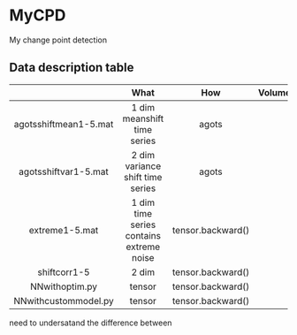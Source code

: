 # MyCPD
My change point detection


## Data description table 
  |              | What  | How | Volume | 
  |:----:        |  :----:    |:----:    |:----:        |
  | agotsshiftmean1-5.mat | 1 dim meanshift time series | agots        | 
  | agotsshiftvar1-5.mat | 2 dim variance shift time series   | agots        |
  | extreme1-5.mat | 1 dim time series contains extreme noise  | tensor.backward()   |
  | shiftcorr1-5 | 2 dim    | tensor.backward()   | 
  |NNwithoptim.py | tensor   | tensor.backward()   | 
  |NNwithcustommodel.py | tensor   | tensor.backward()   |
  
need to undersatand the difference between  

